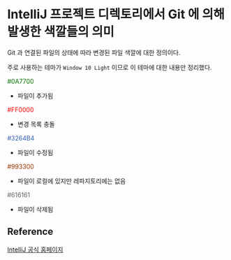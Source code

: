 # IntelliJ 프로젝트 디렉토리에서 Git 에 의해 발생한 색깔들의 의미  

Git 과 연결된 파일의 상태에 따라 변경된 파일 색깔에 대한 정의이다.

주로 사용하는 테마가 ```Window 10 Light``` 이므로 이 테마에 대한 내용만 정리했다.


<span style="color:#0A7700"> #0A7700 </span>

- 파일이 추가됨

<span style="color:#FF0000"> #FF0000 </span>

- 변경 목록 충돌

<span style="color:#3264B4"> #3264B4 </span>

- 파일이 수정됨

<span style="color:#993300"> #993300 </span>

- 파일이 로컬에 있지만 레파지토리에는 없음

<span style="color:#616161"> #616161 </span>

- 파일이 삭제됨

## Reference

[IntelliJ 공식 홈페이지](https://www.jetbrains.com/help/idea/file-status-highlights.html#views)
